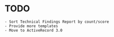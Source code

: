 TODO
===
	- Sort Technical Findings Report by count/score
	- Provide more templates
	- Move to ActiveRecord 3.0